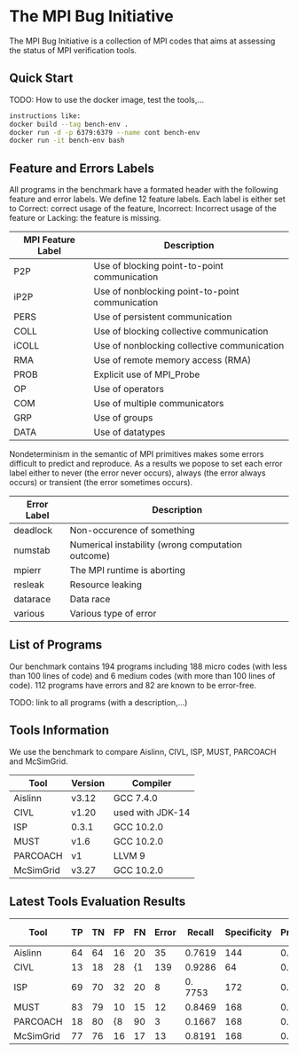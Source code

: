# The MPI Bug Initiative

The MPI Bug Initiative is a collection of MPI codes that aims at assessing the status of MPI verification tools.


## Quick Start

TODO: How to use the docker image, test the tools,...

```bash
instructions like:
docker build --tag bench-env .
docker run -d -p 6379:6379 --name cont bench-env
docker run -it bench-env bash
 ```




## Feature and Errors Labels

All programs in the benchmark have a formated header with the following feature and error labels.
We define 12 feature labels. Each label is either set to Correct: correct usage of the feature, Incorrect: Incorrect usage of the feature or
Lacking: the feature is missing.


MPI Feature Label | Description 
 -----------------|--------------------
 P2P | Use of blocking point-to-point communication  
 iP2P  | Use of nonblocking point-to-point communication 
 PERS | Use of persistent communication 
 COLL  | Use of blocking collective communication  
 iCOLL | Use of nonblocking collective communication 
 RMA   | Use of remote memory access (RMA)  
 PROB  | Explicit use of MPI_Probe     
 OP | Use of operators 
 COM | Use of multiple communicators
 GRP | Use of groups 
 DATA | Use of datatypes 

Nondeterminism in the semantic of MPI primitives makes some errors difficult to predict and reproduce. As a results we popose to
set each error label either to never (the error never occurs), always (the error always occurs) or transient (the error sometimes occurs).



 Error Label |  Description
 ------------|--------------------
  deadlock | Non-occurence of something
  numstab | Numerical instability (wrong computation outcome)
  mpierr | The MPI runtime is aborting 
  resleak | Resource leaking
  datarace | Data race
  various | Various type of error




## List of Programs

Our benchmark contains 194 programs including 188 micro codes (with less than 100 lines of code) and 6 medium codes (with more than 100 lines of code). 112 programs have errors and 82 are known to be error-free.

TODO: link to all programs (with a description,...)


## Tools Information

We use the benchmark to compare Aislinn, CIVL, ISP, MUST, PARCOACH and McSimGrid.


Tool | Version | Compiler 
-----|---------|---------
Aislinn | v3.12 | GCC 7.4.0
CIVL | v1.20 | used with JDK-14
ISP | 0.3.1 | GCC 10.2.0
MUST | v1.6 | GCC 10.2.0
PARCOACH | v1 | LLVM 9
McSimGrid | v3.27 |  GCC 10.2.0

## Latest Tools Evaluation Results

 
Tool   	| TP | TN | FP | FN | Error | Recall | Specificity | Precision | Accurracy | F1 Score  
--------|----|----|----|----|-------|--------|-------------|-----------|-----------|---------
Aislinn | 64 | 64 | 16 | 20 | 35 | 0.7619 | 144 | 0.8000 | 0.7805 | 0.7805
CIVL | 13 | 18 | 28 | {1 | 139 | 0.9286 | 64 | 0.3171 | 0.5167 | 0.4727
ISP | 69 | 70 | 32 | 20 | 8  | 0. 7753 | 172 | 0.6832 | 0.7277 | 0.7263 
 MUST | 83 | 79 | 10 | 15 | 12 | 0.8469 | 168 | 0.8925 | 0.8663 | 0.8691
PARCOACH | 18 | 80 | {8 | 90 | 3 | 0.1667 | 168 | 0.6923 |0.5000 | 0.287
McSimGrid | 77 | 76 | 16 | 17 | 13 | 0.8191 | 168 | 0.8280 | 0.8226 | 0.8235 

